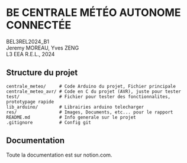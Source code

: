 BE CENTRALE MÉTÉO AUTONOME CONNECTÉE
=====================================================

BEL3REL2024_B1  
Jeremy MOREAU, Yves ZENG  
L3 EEA R.E.L., 2024  

## Structure du projet
```
centrale_meteo/		# Code Arduino du projet, Fichier principale  
centrale_meteo_avr/	# Code en C du projet (AVR), juste pour tester  
test/		        # Fichier pour tester des fonctionnalites, prototypage rapide  
lib_arduino/		# Librairies arduino telecharger  
res/			    # Images, Documents, etc... pour le rapport  
README.md		    # Info generale sur le projet  
.gitignore		    # Config git  
```
## Documentation
Toute la documentation est sur notion.com.
